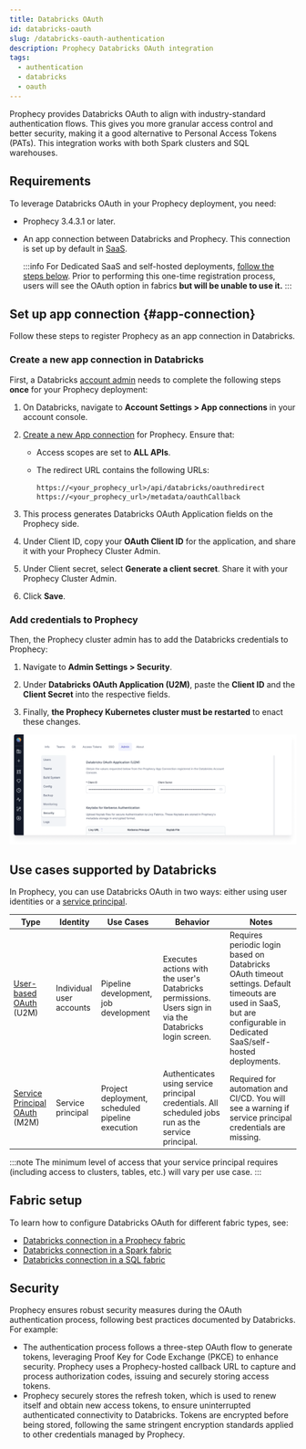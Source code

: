 ```yaml
---
title: Databricks OAuth
id: databricks-oauth
slug: /databricks-oauth-authentication
description: Prophecy Databricks OAuth integration
tags:
  - authentication
  - databricks
  - oauth
---
```


Prophecy provides Databricks OAuth to align with industry-standard authentication flows. This gives you more granular access control and better security, making it a good alternative to Personal Access Tokens (PATs). This integration works with both Spark clusters and SQL warehouses.

## Requirements

To leverage Databricks OAuth in your Prophecy deployment, you need:

- Prophecy 3.4.3.1 or later.
- An app connection between Databricks and Prophecy. This connection is set up by default in [SaaS](https://app.prophecy.io/).

  :::info
  For Dedicated SaaS and self-hosted deployments, [follow the steps below](#app-connection). Prior to performing this one-time registration process, users will see the OAuth option in fabrics **but will be unable to use it.**
  :::

## Set up app connection {#app-connection}

Follow these steps to register Prophecy as an app connection in Databricks.

### Create a new app connection in Databricks

First, a Databricks [account admin](https://docs.databricks.com/en/admin/index.html#what-are-account-admins) needs to complete the following steps **once** for your Prophecy deployment:

1. On Databricks, navigate to **Account Settings > App connections** in your account console.
1. [Create a new App connection](https://docs.databricks.com/en/integrations/enable-disable-oauth.html#enable-custom-oauth-applications-using-the-databricks-ui) for Prophecy. Ensure that:

   - Access scopes are set to **ALL APIs**.
   - The redirect URL contains the following URLs:

     ```
     https://<your_prophecy_url>/api/databricks/oauthredirect
     https://<your_prophecy_url>/metadata/oauthCallback
     ```

1. This process generates Databricks OAuth Application fields on the Prophecy side.
1. Under Client ID, copy your **OAuth Client ID** for the application, and share it with your Prophecy Cluster Admin.
1. Under Client secret, select **Generate a client secret**. Share it with your Prophecy Cluster Admin.
1. Click **Save**.

### Add credentials to Prophecy

Then, the Prophecy cluster admin has to add the Databricks credentials to Prophecy:

1. Navigate to **Admin Settings > Security**.

1. Under **Databricks OAuth Application (U2M)**, paste the **Client ID** and the **Client Secret** into the respective fields.

1. Finally, **the Prophecy Kubernetes cluster must be restarted** to enact these changes.

![Security settings in Prophecy](./img/databricks-oauth-admin.png)

## Use cases supported by Databricks

In Prophecy, you can use Databricks OAuth in two ways: either using user identities or a [service principal](https://docs.databricks.com/aws/en/admin/users-groups/service-principals).

| Type                                                                                          | Identity                 | Use Cases                                        | Behavior                                                                                                | Notes                                                                                                                                                                  |
| --------------------------------------------------------------------------------------------- | ------------------------ | ------------------------------------------------ | ------------------------------------------------------------------------------------------------------- | ---------------------------------------------------------------------------------------------------------------------------------------------------------------------- |
| [User-based OAuth](https://docs.databricks.com/en/dev-tools/auth/oauth-u2m.html) (U2M)        | Individual user accounts | Pipeline development, job development            | Executes actions with the user's Databricks permissions. Users sign in via the Databricks login screen. | Requires periodic login based on Databricks OAuth timeout settings. Default timeouts are used in SaaS, but are configurable in Dedicated SaaS/self-hosted deployments. |
| [Service Principal OAuth](https://docs.databricks.com/en/dev-tools/auth/oauth-m2m.html) (M2M) | Service principal        | Project deployment, scheduled pipeline execution | Authenticates using service principal credentials. All scheduled jobs run as the service principal.     | Required for automation and CI/CD. You will see a warning if service principal credentials are missing.                                                                |

:::note
The minimum level of access that your service principal requires (including access to clusters, tables, etc.) will vary per use case.
:::

## Fabric setup

To learn how to configure Databricks OAuth for different fabric types, see:

- [Databricks connection in a Prophecy fabric](/administration/fabrics/prophecy-fabrics/connections/databricks)
- [Databricks connection in a Spark fabric](/administration/fabrics/Spark-fabrics/databricks/#credentials)
- [Databricks connection in a SQL fabric](/administration/fabrics/sql-fabrics/databricks)

## Security

Prophecy ensures robust security measures during the OAuth authentication process, following best practices documented by Databricks. For example:

- The authentication process follows a three-step OAuth flow to generate tokens, leveraging Proof Key for Code Exchange (PKCE) to enhance security. Prophecy uses a Prophecy-hosted callback URL to capture and process authorization codes, issuing and securely storing access tokens.
- Prophecy securely stores the refresh token, which is used to renew itself and obtain new access tokens, to ensure uninterrupted authenticated connectivity to Databricks. Tokens are encrypted before being stored, following the same stringent encryption standards applied to other credentials managed by Prophecy.
